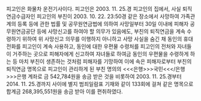 피고인은 화물차 운전기사이다.
피고인은 2003. 11. 25.경 피고인의 집에서, 사실 퇴직연금수급자인 피고인의 부친이 2003. 10. 22. 23:50경 같은 장소에서 사망하여 가족관계의 등록 등에 관한 법률 및 공무원연금법에 의하여 사망일부터 30일 이내에 피해자 공무원연금공단 등에 사망신고를 하여야 할 의무가 있음에도, 부친의 퇴직연금을 계속 수령하기 위하여 위 사망신고 의무를 이행하지 아니하고 사망 사실을 숨긴 채 동인의 휴대전화를 피고인이 계속 사용하고, 동인에 대한 우편물 수령처를 피고인의 전처와 자녀들이 거주하는 곳으로 피해자에게 신고하여 자녀들로 하여금 동인의 우편물을 수령하게 하는 등 마치 부친이 생존하는 것처럼 피해자를 기망하여 이에 속은 피해자로부터 부친의 퇴직연금 명목으로 피고인이 관리하게 된 부친 명의의 <<<은행>>>국민<<</은행>>>은행 계좌로 금 542,784원을 송금 받은 것을 비롯하여 2003. 11. 25.경부터 2014. 11. 25.경까지 사이에 별지 범죄일람표 기재와 같이 133회에 걸쳐 같은 명목으로 합계금 268,395,551원을 송금 받아 이를 편취하였다.